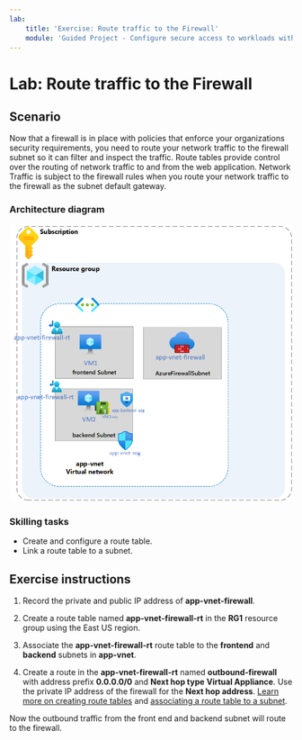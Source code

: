 ```yaml
---
lab:
    title: 'Exercise: Route traffic to the Firewall'
    module: 'Guided Project - Configure secure access to workloads with Azure virtual networking services'
---
```


# Lab: Route traffic to the Firewall


## Scenario

Now that a firewall is in place with policies that enforce your organizations security requirements, you need to route your network traffic to the firewall subnet so it can filter and inspect the traffic. Route tables provide control over the routing of network traffic to and from the web application. Network Traffic is subject to the firewall rules when you route your network traffic to the firewall as the subnet default gateway. 

### Architecture diagram


![Diagram that shows one virtual network with a firewall and route table.](../Media/task-3.png)

### Skilling tasks

- Create and configure a route table.
- Link a route table to a subnet.
  

## Exercise instructions

1. Record the private and public IP address of **app-vnet-firewall**.

1. Create a route table named **app-vnet-firewall-rt** in the **RG1** resource group using the East US region.

1. Associate the **app-vnet-firewall-rt** route table to the **frontend** and **backend** subnets in **app-vnet**. 

1. Create a route in the **app-vnet-firewall-rt** named **outbound-firewall** with address prefix **0.0.0.0/0** and **Next hop type**  **Virtual Appliance**. Use the private IP address of the firewall for the **Next hop address**. [Learn more on creating route tables](https://docs.microsoft.com/azure/virtual-network/manage-route-table) and [associating a route table to a subnet](https://docs.microsoft.com/azure/virtual-network/tutorial-create-route-table-portal#associate-a-route-table-to-a-subnet).

Now the outbound traffic from the front end and backend subnet will route to the firewall. 


